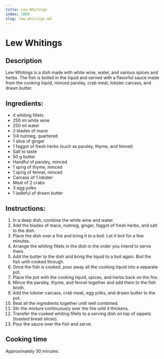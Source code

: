 ```yaml
---
title: Lew Whitings
index: 1860
slug: lew-whitings.md
---
```


# Lew Whitings

## Description
Lew Whitings is a dish made with white wine, water, and various spices and herbs. The fish is boiled in the liquid and served with a flavorful sauce made from the cooking liquid, minced parsley, crab meat, lobster carcass, and drawn butter.

## Ingredients:
- 4 whiting fillets
- 250 ml white wine
- 250 ml water
- 2 blades of mace
- 1/4 nutmeg, quartered
- 1 slice of ginger
- 1 faggot of fresh herbs (such as parsley, thyme, and fennel)
- Salt to taste
- 50 g butter
- Handful of parsley, minced
- 1 sprig of thyme, minced
- 1 sprig of fennel, minced
- Carcass of 1 lobster
- Meat of 2 crabs
- 3 egg yolks
- 1 ladleful of drawn butter

## Instructions:
1. In a deep dish, combine the white wine and water.
2. Add the blades of mace, nutmeg, ginger, faggot of fresh herbs, and salt to the dish.
3. Place the dish over a fire and bring it to a boil. Let it boil for a few minutes.
4. Arrange the whiting fillets in the dish in the order you intend to serve them.
5. Add the butter to the dish and bring the liquid to a boil again. Boil the fish until cooked through.
6. Once the fish is cooked, pour away all the cooking liquid into a separate pot.
7. Place the pot with the cooking liquid, spices, and herbs back on the fire.
8. Mince the parsley, thyme, and fennel together and add them to the fish broth.
9. Add the lobster carcass, crab meat, egg yolks, and drawn butter to the pot.
10. Beat all the ingredients together until well combined.
11. Stir the mixture continuously over the fire until it thickens.
12. Transfer the cooked whiting fillets to a serving dish on top of sippets (toasted bread slices).
13. Pour the sauce over the fish and serve.

## Cooking time
Approximately 30 minutes